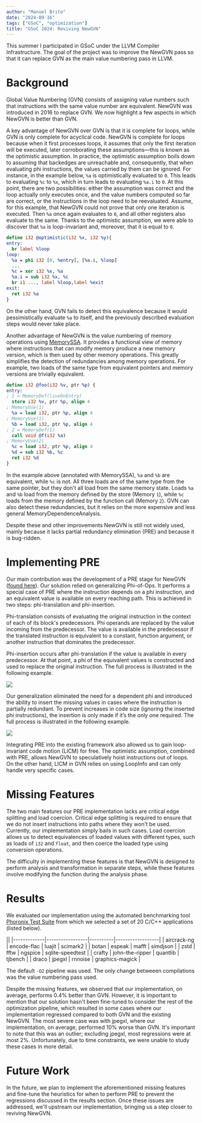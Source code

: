 ```yaml
---
author: "Manuel Brito"
date: "2024-09-16"
tags: ["GSoC", "optimization"]
title: "GSoC 2024: Reviving NewGVN"
---
```


This summer I participated in GSoC under the LLVM Compiler Infrastructure. The goal of the project was to improve the NewGVN pass so that it can replace GVN as the main value numbering pass in LLVM.

# Background

Global Value Numbering (GVN) consists of assigning value numbers such that instructions with the same value number are equivalent. NewGVN was introduced in 2016 to replace GVN. We now highlight a few aspects in which NewGVN is better than GVN.

A key advantage of NewGVN over GVN is that it is complete for loops, while GVN is only complete for acyclical code. NewGVN is complete for loops because when it first processes loops, it assumes that only the first iteration will be executed, later corroborating these assumptions—this is known as the optimistic assumption. In practice, the optimistic assumption boils down to assuming that backedges are unreachable and, consequently, that when evaluating phi instructions, the values carried by them can be ignored. For instance, in the example below, `%a` is optimistically evaluated to `0`. This leads to evaluating `%c` to `%x`, which in turn leads to evaluating `%a.i` to `0`. At this point, there are two possibilities: either the assumption was correct and the loop actually only executes once, and the value numbers computed so far are correct, or the instructions in the loop need to be reevaluated. Assume, for this example, that NewGVN could not prove that only one iteration is executed. Then `%a` once again evaluates to `0`, and all other registers also evaluate to the same. Thanks to the optimistic assumption, we were able to discover that `%a` is loop-invariant and, moreover, that it is equal to `0`.

```llvm
define i32 @optimistic(i32 %x, i32 %y){
entry:
  br label %loop
loop:
  %a = phi i32 [0, %entry], [%a.i, %loop]
  ...
  %c = xor i32 %x, %a
  %a.i = sub i32 %x, %c
  br i1 ..., label %loop,label %exit
exit:
  ret i32 %a
}
```

On the other hand, GVN fails to detect this equivalence because it would pessimistically evaluate `%a` to itself, and the previously described evaluation steps would never take place.

Another advantage of NewGVN is the value numbering of memory operations using [MemorySSA](https://releases.llvm.org/14.0.0/docs/MemorySSA.html). It provides a functional view of memory where instructions that can modify memory produce a new memory version, which is then used by other memory operations. This greatly simplifies the detection of redundancies among memory operations. For example, two loads of the same type from equivalent pointers and memory versions are trivially equivalent.

```llvm
define i32 @foo(i32 %v, ptr %p) {
entry:
; 1 = MemoryDef(liveOnEntry)
  store i32 %v, ptr %p, align 4
; MemoryUse(1)
  %a = load i32, ptr %p, align 4
; MemoryUse(1)
  %b = load i32, ptr %p, align 4
; 2 = MemoryDef(1)
  call void @f(i32 %a)
; MemoryUse(2)
  %c = load i32, ptr %p, align 4
  %d = sub i32 %b, %c
  ret i32 %d
}
```

In the example above (annotated with MemorySSA), `%a` and `%b` are equivalent, while `%c` is not. All three loads are of the same type from the same pointer, but they don't all load from the same memory state. Loads `%a` and `%b` load from the memory defined by the store (Memory `1`), while `%c` loads from the memory defined by the function call (Memory `2`). GVN can also detect these redundancies, but it relies on the more expensive and less general MemoryDependenceAnalysis.


Despite these and other improvements NewGVN is still not widely used, mainly because it lacks partial redundancy elimination (PRE) and because it is bug-ridden.

# Implementing PRE

Our main contribution was the development of a PRE stage for NewGVN ([found here](https://github.com/ManuelJBrito/llvm-project/tree/Benchmarks)).  Our solution relied on generalizing Phi-of-Ops. It performs a special case of PRE where the instruction depends on a phi instruction, and an equivalent value is available on every reaching path. This is achieved in two steps: phi-translation and phi-insertion.

Phi-translation consists of evaluating the original instruction in the context of each of its block's predecessors. Phi operands are replaced by the value incoming from the predecessor. The value is available in the predecessor if the translated instruction is equivalent to a constant, function argument, or another instruction that dominates the predecessor.

Phi-insertion occurs after phi-translation if the value is available in every predecessor. At that point, a phi of the equivalent values is constructed and used to replace the original instruction. The full process is illustrated in the following example.

<div style="margin:0 auto;">
  <img src="/img/reviving-newgvn-phiofops.png"><br/>
</div>

Our generalization eliminated the need for a dependent phi and introduced the ability to insert the missing values in cases where the instruction is partially redundant. To prevent increases in code size (ignoring the inserted phi instructions), the insertion is only made if it’s the only one required. The full process is illustrated in the following example.

<div style="margin:0 auto;">
  <img src="/img/reviving-newgvn-pre.png"><br/>
</div>


Integrating PRE into the existing framework also allowed us to gain loop-invariant code motion (LICM) for free. The optimistic assumption, combined with PRE, allows NewGVN to speculatively hoist instructions out of loops. On the other hand, LICM in GVN relies on using LoopInfo and can only handle very specific cases.

# Missing Features 

The two main features our PRE implementation lacks are critical edge splitting and load coercion. Critical edge splitting is required to ensure that we do not insert instructions into paths where they won't be used. Currently, our implementation simply bails in such cases. Load coercion allows us to detect equivalences of loaded values with different types, such as loads of `i32` and `float`, and then coerce the loaded type using conversion operations.

The difficulty in implementing these features is that NewGVN is designed to perform analysis and transformation in separate steps, while these features involve modifying the function during the analysis phase.

# Results

We evaluated our implementation using the automated benchmarking tool [Phoronix Test Suite](https://www.phoronix-test-suite.com/) from which we selected a set of 20 C/C++ applications (listed below). 

||
|-------------|-----------------|----------|------------------|
| aircrack-ng | encode-flac     | luajit   | scimark2         |
| botan       | espeak          | mafft    | simdjson         |
| zstd        | fftw            | ngspice  | sqlite-speedtest |
| crafty      | john-the-ripper | quantlib | tjbench          |
| draco       | jpegxl          | rnnoise  | graphics-magick  |

The default `-O2` pipeline was used. The only change betweeen compilations was the value numbering pass used.

Despite the missing features, we observed that our implementation, on average, performs 0.4% better than GVN. However, it is important to mention that our solution hasn't been fine-tuned to consider the rest of the optimization pipeline, which resulted in some cases where our implementation regressed compared to both GVN and the existing NewGVN. The most severe case was with jpegxl, where our implementation, on average, performed 10% worse than GVN. It's important to note that this was an outlier; excluding jpegxl, most regressions were at most 2%. Unfortunately, due to time constraints, we were unable to study these cases in more detail.


# Future Work

In the future, we plan to implement the aforementioned missing features and fine-tune the heuristics for when to perform PRE to prevent the regressions discussed in the results section. Once these issues are addressed, we'll upstream our implementation, bringing us a step closer to reviving NewGVN.
